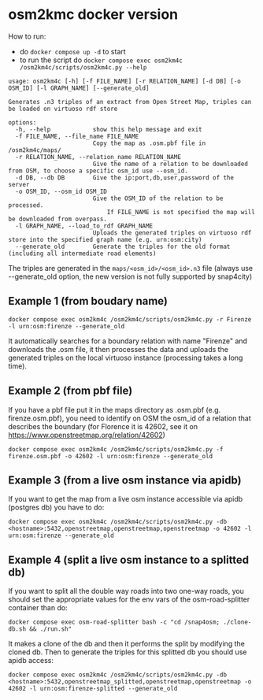 # osm2kmc docker version
How to run:
- do `docker compose up -d` to start
- to run the script do `docker compose exec osm2km4c /osm2km4c/scripts/osm2km4c.py --help`
```
usage: osm2km4c [-h] [-f FILE_NAME] [-r RELATION_NAME] [-d DB] [-o OSM_ID] [-l GRAPH_NAME] [--generate_old]

Generates .n3 triples of an extract from Open Street Map, triples can be loaded on virtuoso rdf store

options:
  -h, --help            show this help message and exit
  -f FILE_NAME, --file_name FILE_NAME
                        Copy the map as .osm.pbf file in /osm2km4c/maps/
  -r RELATION_NAME, --relation_name RELATION_NAME
                        Give the name of a relation to be downloaded from OSM, to choose a specific osm_id use --osm_id.
  -d DB, --db DB        Give the ip:port,db,user,password of the server
  -o OSM_ID, --osm_id OSM_ID
                        Give the OSM_ID of the relation to be processed.
                            If FILE_NAME is not specified the map will be downloaded from overpass.
  -l GRAPH_NAME, --load_to_rdf GRAPH_NAME
                        Uploads the generated triples on virtuoso rdf store into the specified graph name (e.g. urn:osm:city)
  --generate_old        Generate the triples for the old format (including all intermediate road elements)
```

The triples are generated in the `maps/<osm_id>/<osm_id>.n3` file (always use --generate_old option, the new version is not fully supported by snap4city)

## Example 1 (from boudary name)

`docker compose exec osm2km4c /osm2km4c/scripts/osm2km4c.py -r Firenze -l urn:osm:firenze --generate_old`

It automatically searches for a boundary relation with name "Firenze" and downloads the .osm file, it then processes the data and uploads the generated triples on the local virtuoso instance (processing takes a long time).

## Example 2 (from pbf file)

If you have a pbf file put it in the maps directory as .osm.pbf (e.g. firenze.osm.pbf), you need to identify on OSM the osm_id of a relation that describes the boundary (for Florence it is 42602, see it on https://www.openstreetmap.org/relation/42602)

`docker compose exec osm2km4c /osm2km4c/scripts/osm2km4c.py -f firenze.osm.pbf -o 42602 -l urn:osm:firenze --generate_old`

## Example 3 (from a live osm instance via apidb)

If you want to get the map from a live osm instance accessible via apidb (postgres db) you have to do:

`docker compose exec osm2km4c /osm2km4c/scripts/osm2km4c.py -db <hostname>:5432,openstreetmap,openstreetmap,openstreetmap -o 42602 -l urn:osm:firenze --generate_old`

## Example 4 (split a live osm instance to a splitted db)

If you want to split all the double way roads into two one-way roads, you should set the appropriate values for the env vars of the osm-road-splitter container than do:

`docker compose exec osm-road-splitter bash -c "cd /snap4osm; ./clone-db.sh && ./run.sh" `

It makes a clone of the db and then it performs the split by modifying the cloned db. Then to generate the triples for this splitted db you should use apidb access:

`docker compose exec osm2km4c /osm2km4c/scripts/osm2km4c.py -db <hostname>:5432,openstreetmap_splitted,openstreetmap,openstreetmap -o 42602 -l urn:osm:firenze-splitted --generate_old`




